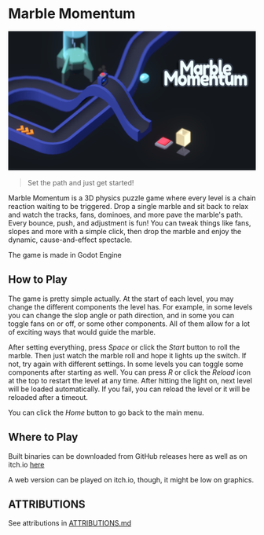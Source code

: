 # Marble Momentum

![cover_art.png](art/cover_art.png)

> ​Set the path and just get started!

Marble Momentum is a 3D physics puzzle game where every level is a chain reaction waiting to be triggered.
Drop a single marble and sit back to relax and watch the tracks, fans, dominoes, and more pave the marble's path.
Every bounce, push, and adjustment is fun! You can tweak things like fans, slopes and more with a simple click, then drop the marble and enjoy the dynamic, cause-and-effect spectacle.

The game is made in Godot Engine


## How to Play

The game is pretty simple actually. At the start of each level, you may change the different components the level has.
For example, in some levels you can change the slop angle or path direction, and in some you can toggle fans on or off, or some other components.
All of them allow for a lot of exciting ways that would guide the marble. 

After setting everything, press _Space_ or click the _Start_ button to roll the marble.
Then just watch the marble roll and hope it lights up the switch. If not, try again with different settings. In some levels you can toggle some components after starting as well.
You can press _R_ or click the _Reload_ icon at the top to restart the level at any time.
After hitting the light on, next level will be loaded automatically. If you fail, you can reload the level or it will be reloaded after a timeout.

You can click the _Home_ button to go back to the main menu.

## Where to Play

Built binaries can be downloaded from GitHub releases here as well as on itch.io [here](https://harshnarayanjha.itch.io/marble-momentum)

A web version can be played on itch.io, though, it might be low on graphics.

## ATTRIBUTIONS

See attributions in [ATTRIBUTIONS.md](ATTRIBUTIONS.md)
